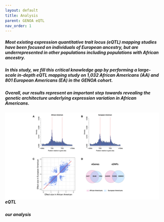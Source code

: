 ```yaml
---
layout: default
title: Analysis
parent: GENOA eQTL
nav_order: 1
---
```


##### Most existing expression quantitative trait locus (eQTL) mapping studies have been focused on individuals of European ancestry, but are underrepresented in other populations including populations with African ancestry. 

##### In this study, we fill this critical knowledge gap by performing a large-scale in-depth eQTL mapping study on 1,032 African Americans (AA) and 801 European Americans (EA) in the GENOA cohort. 

##### Overall, our results represent an important step towards revealing the genetic architecture underlying expression variation in African Americans. 


<img align="left" src="/images/genoafigure/Figure1.png" alt="drawing" width="1500"/>




##### **eQTL** 


##### **our analysis** 





